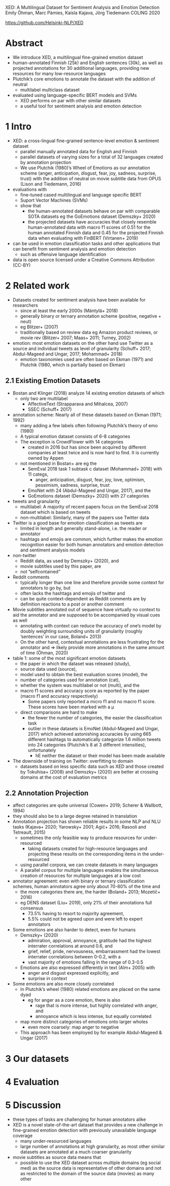 XED: A Multilingual Dataset for Sentiment Analysis and Emotion Detection
Emily Öhman, Marc Pàmies, Kaisla Kajava, Jörg Tiedemann
COLING 2020

https://github.com/Helsinki-NLP/XED

# Abstract

* We introduce XED, a multilingual fine-grained emotion dataset
* human-annotated Finnish (25k) and English sentences (30k), as well as
  projected annotations for 30 additional languages, providing new resources
  for many low-resource languages
* Plutchik’s core emotions to annotate the dataset with the addition of neutral
  * multilabel multiclass dataset
* evaluated using language-specific BERT models and SVMs
  * XED performs on par with other similar datasets
  * a useful tool for sentiment analysis and emotion detection

# 1 Intro

* XED: a cross-lingual fine-grained sentence-level emotion & sentiment dataset
  * parallel manually annotated data for English and Finnish
  * parallel datasets of varying sizes for a total of 32 languages
    created by annotation projection
  * We use Plutchik (1980)’s Wheel of Emotions as our annotation scheme
    (anger, anticipation, disgust, fear, joy, sadness, surprise, trust)
    with the addition of neutral
    on movie subtitle data from OPUS (Lison and Tiedemann, 2016)
* evaluations with
  * fine-tuned cased multilingual and language specific BERT
  * Suport Vector Machines (SVMs)
  * show that
    * the human-annotated datasets behave on par with comparable SOTA datasets
      eg the GoEmotions dataset (Demszky+ 2020)
    * the projected datasets have accuracies that
      closely resemble human-annotated data
      with macro f1 scores of
      0.51 for the human annotated Finnish data and
      0.45 for the projected Finnish data when evaluating with FinBERT
      (Virtanen+ 2019)
* can be used in emotion classification tasks and other applications that can
  benefit from sentiment analysis and emotion detection
  * such as offensive language identification
* data is open source licensed under a Creative Commons Attribution (CC-BY)

# 2 Related work

* Datasets created for sentiment analysis have been available for researchers
  * since at least the early 2000s (Mäntylä+ 2018)
  * generally binary or ternary annotation scheme (positive, negative + neut)
  * eg Blitzer+ (2007)
  * traditionally based on review data eg Amazon product reviews, or movie rev
    (Blitzer+ 2007; Maas+ 2011; Turney, 2002)
* emotion: most emotion datasets on the other hand use Twitter as a source and
  individual tweets as level of granularity
  (Schuff+ 2017; Abdul-Mageed and Ungar, 2017; Mohammad+ 2018)
  * emotion taxonomies used are often based on
    Ekman (1971) and Plutchik (1980, which is partially based on Ekman)

## 2.1 Existing Emotion Datasets

* Bostan and Klinger (2018) analyze 14 existing emotion datasets of which
  * only two are multilabel
    * AffectiveText (Strapparava and Mihalcea, 2007)
    * SSEC (Schuff+ 2017)
* annotation scheme: Nearly all of these datasets based on Ekman (1971; 1992)
  * many adding a few labels often following Plutchik’s theory of emo (1980)
  * A typical emotion dataset consists of 6-8 categories
  * The exception is CrowdFlower with 14 categories
    * created in 2016 but has since been acquired by different companies at
      least twice and is now hard to find. It is currently owned by Appen
  * not mentioned in Bostan+ are eg the
    * SemEval 2018 task 1 subtask c dataset (Mohammad+ 2018) with 11 categs,
      * anger, anticipation, disgust, fear, joy, love, optimism, pessimism,
        sadness, surprise, trust
    * EmoNet with 24 (Abdul-Mageed and Ungar, 2017), and the
    * GoEmotions dataset (Demszky+ 2020) with 27 categories
* tweets and granularity
  * multilabel: A majority of recent papers focus on the SemEval 2018 dataset
    which is based on tweets
  * non-multilabel: Similarly, many of the papers use Twitter data
* Twitter is a good base for emotion classification as tweets are
  * limited in length and generally stand-alone, i.e. the reader or annotator
  * hashtags and emojis are common, which further makes the emotion recognition
    easier for both human annotators and emotion detection and sentiment
    analysis models
* non-twitter
  * Reddit data, as used by Demszky+ (2020), and
  * movie subtitles used by this paper, are
  * not ”selfcontained”
* Reddit comments
  * typically longer than one line and therefore provide some context for
    annotators to go by, but
  * often lacks the hashtags and emojis of twitter and
  * can be quite context-dependent as Reddit comments are by definition
    reactions to a post or another comment
* Movie subtitles annotated out of sequence have virtually no context to aid
  the annotator and are supposed to be accompanied by visual cues as well
  * annotating with context can reduce the accuracy of one’s model
    by doubly weighting surrounding units of granularity
    (roughly ’sentences’ in our case, Boland+ 2013)
  * On the other hand,
    contextual annotations are less frustrating for the annotator and
    => likely provide more annotations in the same amount of time (Öhman, 2020)
* table 1: some of the most significant emotion datasets
  * the paper in which the dataset was released (study),
  * source data used (source),
  * model used to obtain the best evaluation scores (model), the
  * number of categories used for annotation (cat),
  * whether the system was multilabel or not (multi), and the
  * macro f1 scores and accuracy score as reported by the paper
    (macro f1 and accuracy respectively)
    * Some papers only reported a micro f1 and no macro f1 score. These scores
      have been marked with a µ
  * direct comparisons are hard to make
    * the fewer the number of categories, the easier the classification task
    * outlier in these datasets is EmoNet (Abdul-Mageed and Ungar, 2017) which
      achieved astonishing accuracies by using 665 different hashtags to
      automatically categorize 1.6 million tweets into 24 categories
      (Plutchik’s 8 at 3 different intensities), unfortunately
      * hE neither the dataset or their model has been made available
* The downside of training on Twitter: overfitting to domain
  * datasets based on less specific data such as XED and those created by
    Tokuhisa+ (2008) and Demszky+ (2020) are better at crossing domains
    at the cost of evaluation metrics

## 2.2 Annotation Projection

* affect categories are quite universal (Cowen+ 2019; Scherer & Wallbott, 1994)
* they should also be to a large degree retained in translation
* Annotation projection has shown reliable results in some NLP and NLU tasks
  (Kajava+ 2020; Yarowsky+ 2001; Agić+ 2016; Rasooli and Tetreault, 2015)
  * sometimes the only feasible way to produce resources for under-resourced
    * taking datasets created for high-resource languages and projecting these
      results on the corresponding items in the under-resourced
  * using parallel corpora, we can create datasets in many languages
  * A parallel corpus for multiple languages enables the simultaneous creation
    of resources for multiple languages at a low cost
* annotator agreement: even with binary or ternary classification schemes,
  human annotators agree only about 70-80% of the time and
  * the more categories there are, the harder (Boland+ 2013; Mozetič+ 2016)
  * eg DENS dataset (Liu+ 2019), only 21% of their annotations full consensus
    * 73.5% having to resort to majority agreement,
    * 5.5% could not be agreed upon and were left to expert annotators
* Some emotions are also harder to detect, even for humans
  * Demszky+ (2020)
    * admiration, approval, annoyance, gratitude had the highest interrater
      correlations at around 0.6, and
    * grief, relief, pride, nervousness, embarrassment had the lowest
      interrater correlations between 0-0.2, with a
    * vast majority of emotions falling in the range of 0.3-0.5
  * Emotions are also expressed differently in text (Alm+ 2005) with
    * anger and disgust expressed explicitly, and
    * surprise in context
* Some emotions are also more closely correlated
  * In Plutchik’s wheel (1980) related emotions are placed on the same dyad
    * eg for anger as a core emotion, there is also
      * rage that is more intense, but highly correlated with anger, and
      * annoyance which is less intense, but equally correlated
  * map more distinct categories of emotions onto larger wholes
    * even more coarsely: map anger to negative
  * This approach has been employed by for example Abdul-Mageed & Ungar (2017)

# 3 Our datasets

# 4 Evaluation

# 5 Discussion

* these types of tasks are challenging for human annotators alike
* XED is a novel state-of-the-art dataset that provides a new challenge in
  fine-grained emotion detection with previously unavailable language coverage
  * many under-resourced languages
  * large number of annotations at high granularity, as
    most other similar datasets are annotated at a much coarser granularity
* movie subtitles as source data means that
  * possible to use the XED dataset across multiple domains (eg social med)
    as the source data is representative of other domains and
    not as restricted to the domain of the source data (movies) as many other
